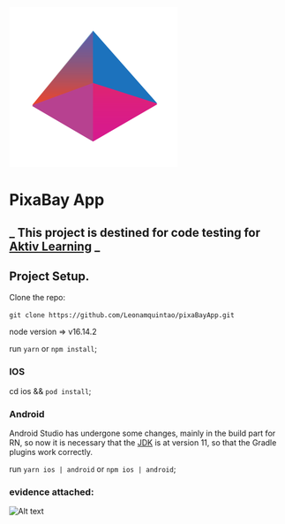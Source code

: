 ![alt text|100x100](src/assets/triangle.png 'Logo')

# PixaBay App

## _ This project is destined for code testing for [Aktiv Learning](https://aktiv.com/) _

## Project Setup.

Clone the repo:

`git clone https://github.com/Leonamquintao/pixaBayApp.git`

node version => v16.14.2

run `yarn` or `npm install`;

### IOS

cd ios && `pod install`;

### Android

Android Studio has undergone some changes, mainly in the build part for RN, so now it is necessary that the [JDK](https://www.oracle.com/java/technologies/javase/jdk11-archive-downloads.html) is at version 11, so that the Gradle plugins work correctly.

run `yarn ios | android` or `npm ios | android`;

### evidence attached:

![Alt text](src/assets/evidence.gif?raw=true 'project')
